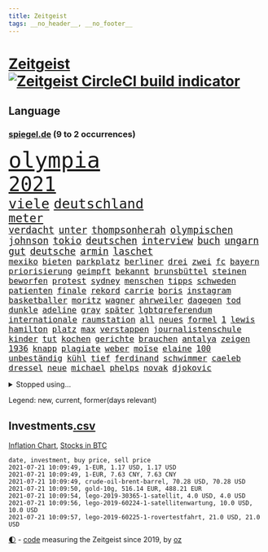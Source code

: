 ```yaml
---
title: Zeitgeist
tags: __no_header__, __no_footer__
---
```


# [Zeitgeist](https://oliz.io/zeitgeist/) [![Zeitgeist CircleCI build indicator](https://circleci.com/gh/ooz/zeitgeist.svg?style=shield)](https://circleci.com/gh/ooz/zeitgeist)

## Language

<h3><a href="https://www.spiegel.de" target="_blank">spiegel.de</a> (9 to 2 occurrences)</h3>
<p style="font-family:monospace">
<span style="font-size:32pt"><a href="news_links.html#olympia" class="current">olympia</a></span>
<br>
<span style="font-size:29pt"><a href="news_links.html#2021" class="current">2021</a></span>
<br>
<span style="font-size:20pt"><a href="news_links.html#viele" class="current">viele</a></span>
<span style="font-size:20pt"><a href="news_links.html#deutschland" class="current">deutschland</a></span>
<br>
<span style="font-size:17pt"><a href="news_links.html#meter" class="current">meter</a></span>
<br>
<span style="font-size:14pt"><a href="news_links.html#verdacht" class="current">verdacht</a></span>
<span style="font-size:14pt"><a href="news_links.html#unter" class="current">unter</a></span>
<span style="font-size:14pt"><a href="news_links.html#thompsonherah" class="new">thompsonherah</a></span>
<span style="font-size:14pt"><a href="news_links.html#olympischen" class="current">olympischen</a></span>
<span style="font-size:14pt"><a href="news_links.html#johnson" class="current">johnson</a></span>
<span style="font-size:14pt"><a href="news_links.html#tokio" class="current">tokio</a></span>
<span style="font-size:14pt"><a href="news_links.html#deutschen" class="current">deutschen</a></span>
<span style="font-size:14pt"><a href="news_links.html#interview" class="current">interview</a></span>
<span style="font-size:14pt"><a href="news_links.html#buch" class="current">buch</a></span>
<span style="font-size:14pt"><a href="news_links.html#ungarn" class="current">ungarn</a></span>
<span style="font-size:14pt"><a href="news_links.html#gut" class="current">gut</a></span>
<span style="font-size:14pt"><a href="news_links.html#deutsche" class="current">deutsche</a></span>
<span style="font-size:14pt"><a href="news_links.html#armin" class="current">armin</a></span>
<span style="font-size:14pt"><a href="news_links.html#laschet" class="current">laschet</a></span>
<br>
<span style="font-size:12pt"><a href="news_links.html#mexiko" class="current">mexiko</a></span>
<span style="font-size:12pt"><a href="news_links.html#bieten" class="current">bieten</a></span>
<span style="font-size:12pt"><a href="news_links.html#parkplatz" class="current">parkplatz</a></span>
<span style="font-size:12pt"><a href="news_links.html#berliner" class="current">berliner</a></span>
<span style="font-size:12pt"><a href="news_links.html#drei" class="current">drei</a></span>
<span style="font-size:12pt"><a href="news_links.html#zwei" class="current">zwei</a></span>
<span style="font-size:12pt"><a href="news_links.html#fc" class="current">fc</a></span>
<span style="font-size:12pt"><a href="news_links.html#bayern" class="current">bayern</a></span>
<span style="font-size:12pt"><a href="news_links.html#priorisierung" class="current">priorisierung</a></span>
<span style="font-size:12pt"><a href="news_links.html#geimpft" class="current">geimpft</a></span>
<span style="font-size:12pt"><a href="news_links.html#bekannt" class="current">bekannt</a></span>
<span style="font-size:12pt"><a href="news_links.html#brunsbüttel" class="new">brunsbüttel</a></span>
<span style="font-size:12pt"><a href="news_links.html#steinen" class="new">steinen</a></span>
<span style="font-size:12pt"><a href="news_links.html#beworfen" class="current">beworfen</a></span>
<span style="font-size:12pt"><a href="news_links.html#protest" class="current">protest</a></span>
<span style="font-size:12pt"><a href="news_links.html#sydney" class="current">sydney</a></span>
<span style="font-size:12pt"><a href="news_links.html#menschen" class="current">menschen</a></span>
<span style="font-size:12pt"><a href="news_links.html#tipps" class="current">tipps</a></span>
<span style="font-size:12pt"><a href="news_links.html#schweden" class="current">schweden</a></span>
<span style="font-size:12pt"><a href="news_links.html#patienten" class="current">patienten</a></span>
<span style="font-size:12pt"><a href="news_links.html#finale" class="current">finale</a></span>
<span style="font-size:12pt"><a href="news_links.html#rekord" class="current">rekord</a></span>
<span style="font-size:12pt"><a href="news_links.html#carrie" class="new">carrie</a></span>
<span style="font-size:12pt"><a href="news_links.html#boris" class="current">boris</a></span>
<span style="font-size:12pt"><a href="news_links.html#instagram" class="current">instagram</a></span>
<span style="font-size:12pt"><a href="news_links.html#basketballer" class="current">basketballer</a></span>
<span style="font-size:12pt"><a href="news_links.html#moritz" class="new">moritz</a></span>
<span style="font-size:12pt"><a href="news_links.html#wagner" class="current">wagner</a></span>
<span style="font-size:12pt"><a href="news_links.html#ahrweiler" class="current">ahrweiler</a></span>
<span style="font-size:12pt"><a href="news_links.html#dagegen" class="current">dagegen</a></span>
<span style="font-size:12pt"><a href="news_links.html#tod" class="current">tod</a></span>
<span style="font-size:12pt"><a href="news_links.html#dunkle" class="current">dunkle</a></span>
<span style="font-size:12pt"><a href="news_links.html#adeline" class="new">adeline</a></span>
<span style="font-size:12pt"><a href="news_links.html#gray" class="new">gray</a></span>
<span style="font-size:12pt"><a href="news_links.html#später" class="current">später</a></span>
<span style="font-size:12pt"><a href="news_links.html#lgbtqreferendum" class="new">lgbtqreferendum</a></span>
<span style="font-size:12pt"><a href="news_links.html#internationale" class="current">internationale</a></span>
<span style="font-size:12pt"><a href="news_links.html#raumstation" class="current">raumstation</a></span>
<span style="font-size:12pt"><a href="news_links.html#all" class="current">all</a></span>
<span style="font-size:12pt"><a href="news_links.html#neues" class="current">neues</a></span>
<span style="font-size:12pt"><a href="news_links.html#formel" class="current">formel</a></span>
<span style="font-size:12pt"><a href="news_links.html#1" class="current">1</a></span>
<span style="font-size:12pt"><a href="news_links.html#lewis" class="current">lewis</a></span>
<span style="font-size:12pt"><a href="news_links.html#hamilton" class="current">hamilton</a></span>
<span style="font-size:12pt"><a href="news_links.html#platz" class="current">platz</a></span>
<span style="font-size:12pt"><a href="news_links.html#max" class="current">max</a></span>
<span style="font-size:12pt"><a href="news_links.html#verstappen" class="current">verstappen</a></span>
<span style="font-size:12pt"><a href="news_links.html#journalistenschule" class="new">journalistenschule</a></span>
<span style="font-size:12pt"><a href="news_links.html#kinder" class="current">kinder</a></span>
<span style="font-size:12pt"><a href="news_links.html#tut" class="current">tut</a></span>
<span style="font-size:12pt"><a href="news_links.html#kochen" class="current">kochen</a></span>
<span style="font-size:12pt"><a href="news_links.html#gerichte" class="current">gerichte</a></span>
<span style="font-size:12pt"><a href="news_links.html#brauchen" class="current">brauchen</a></span>
<span style="font-size:12pt"><a href="news_links.html#antalya" class="new">antalya</a></span>
<span style="font-size:12pt"><a href="news_links.html#zeigen" class="current">zeigen</a></span>
<span style="font-size:12pt"><a href="news_links.html#1936" class="new">1936</a></span>
<span style="font-size:12pt"><a href="news_links.html#knapp" class="current">knapp</a></span>
<span style="font-size:12pt"><a href="news_links.html#plagiate" class="new">plagiate</a></span>
<span style="font-size:12pt"><a href="news_links.html#weber" class="current">weber</a></span>
<span style="font-size:12pt"><a href="news_links.html#moïse" class="current">moïse</a></span>
<span style="font-size:12pt"><a href="news_links.html#elaine" class="new">elaine</a></span>
<span style="font-size:12pt"><a href="news_links.html#100" class="current">100</a></span>
<span style="font-size:12pt"><a href="news_links.html#unbeständig" class="new">unbeständig</a></span>
<span style="font-size:12pt"><a href="news_links.html#kühl" class="current">kühl</a></span>
<span style="font-size:12pt"><a href="news_links.html#tief" class="current">tief</a></span>
<span style="font-size:12pt"><a href="news_links.html#ferdinand" class="current">ferdinand</a></span>
<span style="font-size:12pt"><a href="news_links.html#schwimmer" class="current">schwimmer</a></span>
<span style="font-size:12pt"><a href="news_links.html#caeleb" class="new">caeleb</a></span>
<span style="font-size:12pt"><a href="news_links.html#dressel" class="new">dressel</a></span>
<span style="font-size:12pt"><a href="news_links.html#neue" class="current">neue</a></span>
<span style="font-size:12pt"><a href="news_links.html#michael" class="current">michael</a></span>
<span style="font-size:12pt"><a href="news_links.html#phelps" class="new">phelps</a></span>
<span style="font-size:12pt"><a href="news_links.html#novak" class="current">novak</a></span>
<span style="font-size:12pt"><a href="news_links.html#djokovic" class="current">djokovic</a></span>
</p>
<details>
<summary>Stopped using...</summary>
<p class="former" style="font-size:12pt">
magdeburg(283) tobt(283) explodieren(282) moskau(282) myanmar(282) zentrale(282) bereich(281) cristiano(281) flugzeuge(281) gelungen(281) getan(281) luis(281) supermarkt(281) begeistern(280) demonstriert(280) dfbteam(280) dinge(280) extreme(280) morgen(280) strafmaßnahmen(280) umbauen(280) unentschieden(280) usbehörden(280) angriffen(279) bewertet(279) drehen(279) einstieg(279) erfolgreiche(279) fallzahlen(279) feierte(279) flaschen(279) gerecht(279) harter(279) leon(279) niveau(279) profi(279) rechnungshof(279) russisches(279) strand(279) wechseln(279) wirklichkeit(279) wünschen(279) 99(278) bayerischen(278) coronalage(278) entwarnung(278) fair(278) herkunft(278) irgendwann(278) joachim(278) material(278) räumen(278) schutzmasken(278) st(278) tourismus(278) traurigen(278) versteht(278) wales(278) zahlreichen(278) covid19patienten(277) diskutieren(277) erholt(277) gleiche(277) hubschrauber(277) jemand(277) komplizen(277) qualität(277) versuch(277) weise(277) weisen(277) breit(276) carl(276) durchaus(276) euphorie(276) flüchten(276) kompromiss(276) meldete(276) modernen(276) oppositionellen(276) problematisch(276) sinken(276) smith(276) stockholm(276) usaußenminister(276) verklagt(276) verkündet(276) zuhause(276) 7(275) anbieten(275) auskommen(275) bundesweit(275) erleben(275) erntet(275) eugipfel(275) flüchtlingscamp(275) geistliche(275) haftstrafe(275) homosexualität(275) jagd(275) lobt(275) mangelt(275) manipuliert(275) menschheit(275) mittelfeldspieler(275) muslime(275) nutzung(275) osteuropa(275) otto(275) uswirtschaft(275) wütend(275) berichte(274) beweisen(274) extremismus(274) gefüllt(274) geschlagen(274) goretzka(274) institut(274) islamistischen(274) kollaps(274) mars(274) militärs(274) personal(274) schlag(274) solle(274) stuttgarter(274) usschauspielerin(274) verteidigungsministerium(274) vorstand(274) 78(273) anpfiff(273) arbeitslosen(273) außenpolitik(273) beschuss(273) gelernt(273) geworben(273) ifoindex(273) kieler(273) korrigiert(273) lob(273) lockt(273) lübcke(273) menschenrechte(273) neunzigerjahren(273) rekordmeister(273) saskia(273) streng(273) tieren(273) verschieben(273) verteilung(273) vorhaben(273) vorzeitige(273) walter(273) zivilisten(273) anlagen(272) antarktis(272) bezahlt(272) damaligen(272) dosen(272) dritter(272) fridays(272) future(272) gestoßen(272) grundschüler(272) höheren(272) kämpfer(272) mediziner(272) mitgliedstaaten(272) rechtsextremismus(272) shutdown(272) siemens(272) spott(272) trennt(272) treten(272) unternehmens(272) verbreitet(272) ökonom(272) abwehr(271) australischer(271) fuß(271) fußballprofi(271) gedenken(271) gehe(271) griffen(271) koch(271) lüge(271) manuel(271) militärischen(271) mitarbeitern(271) miteinander(271) party(271) planeten(271) regensburg(271) schwangere(271) spanier(271) vermögen(271) wochenlang(271) zucker(271) 2024(270) babys(270) berufen(270) blockieren(270) brown(270) covid19erkrankung(270) desaster(270) fleisch(270) ließen(270) lügen(270) mannschaften(270) nordirland(270) polizeieinsatz(270) rechtsextremisten(270) stärke(270) trieb(270) zuversicht(270) brüder(269) gewässern(269) häusliche(269) höchst(269) interesse(269) investitionen(269) klären(269) medikament(269) senkt(269) souverän(269) spanischen(269) stoppt(269) ausgeliefert(268) clinton(268) elke(268) finanziell(268) freunden(268) gesteht(268) richtet(268) spannenden(268) behandeln(267) bestraft(267) deal(267) dicht(267) drastischen(267) einrichtungen(267) nationale(267) schicken(267) sensation(267) stellten(267) studenten(267) trennung(267) volle(267) warnten(267) zwillinge(267) abgeriegelt(266) bremst(266) geschlecht(266) griechische(266) grundlage(266) irans(266) meinungsfreiheit(266) treiber(266) update(266) verdächtigt(266) 81(265) audi(265) jemen(265) razzien(265) sekunde(265) stau(265) streamingdienst(265) weitergegeben(265) zielgeraden(265) coronaerkrankung(264) eigener(264) fit(264) linkspartei(264) sprengsatz(264) afrikanischen(263) sportlich(263) verschleppt(263) wahlrechtsreform(263) zusammenhalt(263) 13jähriger(262) anzeichen(262) ecken(262) hielten(262) leiche(262) potsdam(262) 11000(261) eukommissionschefin(261) funktionäre(261) jahrelangen(261) magnus(261) probe(261) separatisten(261) unerträglich(261) bat(260) berufungsgericht(260) fahndet(260) frische(260) robin(260) stiegen(260) unterschied(260) vergleiche(260) verstoßen(260) womit(260) wunder(260) coronabedingt(259) heiligen(259) hinweg(259) matthias(259) abgewiesen(258) aktivistin(258) bushido(258) loswerden(258) strenge(258) bewegte(257) entspannung(257) erfunden(257) gittern(257) schwerverletzte(257) eilantrag(256) entbehrungen(256) erwachsenen(256) mancher(256) paschinjan(256) angelegt(255) engpässe(255) enttäuschung(255) fehlten(255) general(255) mangel(255) wölfe(255) äußerte(255) abouchaker(254) arafat(254) coronazeit(254) frauenquote(254) mathieu(254) mecklenburgvorpommern(254) brutaler(253) spiegelumfrage(253) beziehen(252) falscher(252) giuliani(252) lasst(252) möchten(252) mülheim(252) platzverweis(252) provokation(252) schonen(252) sozialdemokraten(252) taucht(252) verkehrschaos(252) analysiert(251) müsste(251) raab(251) spaltet(251) sperrte(251) katja(250) männlichen(250) pkw(250) 46(249) meines(249) schalker(249) bürgerinnen(248) erschießt(248) hausarrest(248) joggen(248) kassel(248) philosoph(248) steigern(248) warfen(248) abu(247) dhabi(247) konferenz(247) singapur(247) mitarbeiterin(246) pest(246) pushbacks(246) regierungserklärung(246) würzburger(246) ausgeweitet(245) bewusst(245) bundeswehrsoldaten(245) favorit(245) schülerin(245) sprachen(245) söhne(245) verblüffend(245) vergangen(245) verkürzt(245) aufgabe(244) cover(244) öffnung(244) herausgefunden(243) kylian(243) ungeklärt(243) angezeigt(242) ernährung(242) schokolade(242) skizziert(242) erwarteten(241) kanaren(241) landeschef(241) sobald(241) akten(239) schlimme(239) 2009(238) gutachter(238) beschaffung(237) doping(237) dringt(237) iranischen(237) sturms(237) georg(236) halbiert(236) freispruch(235) schmerz(235) south(235) 40jährige(234) apples(234) jill(234) slowakei(234) schritten(233) vermeidet(233) 41jähriger(232) anfühlt(232) königshaus(232) sogenannten(232) stürmte(232) georgia(231) totschlags(231) vorgenommen(231) flügel(230) impfstoffs(230) weine(230) virusmutation(229) knacken(228) plattform(228) bedrängt(227) desto(227) farben(227) offenem(227) hongkongs(226) kameraden(226) zentimeter(226) divers(225) krefeld(225) wieso(225) christina(224) coronajahr(224) engen(224) erheblichen(223) gesellschaftlichen(223) unverzichtbar(223) grüße(222) normalerweise(222) umzugehen(222) rechtskräftig(221) nationalsozialismus(220) lieferengpässe(219) as(218) muslimischen(218) vereins(218) beheben(217) gezwungen(216) herzinfarkt(216) sticht(216) vermisster(216) atomdeal(215) flog(215) bist(214) ertrank(214) antony(213) blinken(213) mobilität(213) offenbarte(213) prüfer(213) coronafolgen(212) lärm(212) gabriele(211) 32jährigen(210) bertelsmann(210) bundesagentur(210) cdu/csu(210) fabian(209) boomt(208) regimes(208) uskongress(207) entzug(206) warme(206) bizarre(205) geschleust(203) mail(201) abgewickelt(200) beschafft(200) zweieinhalb(200) bundestagsabgeordnete(199) mahnte(199) festgenommene(198) monatelanger(197) stopp(197) everest(196) ruhrgebiet(196) londons(195) nordosten(195) your(195) einsatzkräften(194) exuspräsident(193) präsentation(193) überforderte(193) 150000(192) bewusstsein(192) ehrt(191) lissabon(191) wissler(191) quält(190) bundesgesundheitsministerium(188) marie(188) elektroantrieb(187) grassiert(187) klimaklage(187) großvater(186) spritze(186) teilhaben(186) ach(185) einreisebeschränkungen(185) harmlos(184) virtuelle(184) verhilft(183) impfstofflieferungen(182) urlaubsinsel(182) denkmal(181) friends(181) polizeiruf(178) überrollt(178) impft(176) jack(176) berüchtigte(175) scheiden(173) 72jähriger(172) neunte(172) polizeibeamte(171) genehmigte(170) gäbe(170) schuf(168) strafgerichtshof(168) behält(167) kriegsschiffe(167) computerchips(166) ingolstadt(166) geheimen(164) generalstaatsanwaltschaft(164) diagnose(163) klimaschädlich(162) singen(162) distanzunterricht(161) backup(160) langzeitherrscher(160) zulauf(160) nationalpark(156) impfreihenfolge(154) reihenweise(154) gelöschte(153) nüßlein(153) affront(152) breite(152) ehrgeizige(152) unterschriften(152) verringern(152) bekannter(151) total(151) einstufen(150) falschaussagen(150) härtesten(150) 230(149) produzent(149) reparatur(149) student(149) passagier(148) belästigt(147) hilton(147) sympathien(147) 147(146) archäologie(146) verlusten(146) exfußballprofi(145) mist(145) entzogen(144) herstellers(144) chile(143) filmemacherin(143) frühwarnsystem(142) 20jährige(141) capital(141) militärjunta(141) rückgang(141) serena(141) einfamilienhäuser(140) ruhr(140) sahra(138) sommerurlaub(138) wagenknecht(138) 53jähriger(137) exportieren(137) streich(136) grundsätzliche(135) neuss(135) plagen(135) stiefvater(135) unverletzt(135) wetters(135) turbulenzen(134) bahnverkehr(133) montagmorgen(133) staatsfernsehen(133) hancock(132) follower(131) gereicht(131) recherche(131) ungeahnte(131) linkenchefin(130) worüber(130) argentiniens(129) stefanos(129) tsitsipas(129) westberlin(128) begleitete(126) beschwert(126) konfliktberaterin(126) marsmission(126) objekte(126) wawrzinek(126) eiskalt(125) freigabe(125) hochschule(125) knorrbremse(125) ministern(125) rohstoffen(125) hoffentlich(124) musikers(123) nachsehen(123) typ(123) bürgerrechtler(122) münchener(122) portugals(122) tagebuch(122) belohnung(121) gesteckt(121) grundstein(121) übung(121) nachrichtendienste(120) startelf(120) verantwortliche(120) bekräftigte(119) beeindruckt(118) feste(118) kinderbuch(118) 1100(117) goldener(117) igor(117) obhut(117) russe(117) jude(116) nikol(116) drohschreiben(115) freizugeben(114) kopenhagen(114) michigan(114) kürzeren(113) seinerseits(112) ausfuhr(111) interessante(111) kulturkampf(111) cdumann(110) erkenntnis(110) erklärungsnot(110) redaktion(110) stabilisiert(110) distanzierten(109) elbe(109) erledigt(109) press(109) gdl(108) homosexueller(108) lokführergewerkschaft(108) pekings(108) zelle(107) eröffnete(105) teslawerk(105) essener(104) starregisseur(104) landesarbeitsgericht(103) schafften(103) schlagabtausch(103) 59(102) gesünder(102) impftempo(102) methan(102) topfavorit(102) krim(101) l(101) schenkt(101) erhob(100) auswärtiges(99) aussprache(98) grundlegende(98) solidarisiert(98) wohnhauses(98) fortschritten(97) impfziel(97) rennstall(97) teilzeit(97) eigentore(96) malt(96) sophia(96) belegschaft(95) stadtrat(95) usamerikanische(95) kürzester(94) angeschlagen(93) anschließende(93) erspart(93) konsumiert(93) bemühen(91) bevorzugen(91) emspiel(91) geprallt(91) spürt(91) uskollegen(91) beleuchtung(90) gelitten(90) überdenken(90) bahnhöfe(89) eier(89) fonds(89) korunde(89) lanz(89) legehennen(89) nachschub(89) schädel(89) selbstmordattentäter(89) suezkanal(89) tvexperten(89) beschweren(88) ergründen(88) genozid(88) vorrunde(88) ausbrüche(87) havertz(87) kai(87) neuerdings(87) poel(87) wiesenmüller(87) erstimpfungen(86) idol(86) tierpark(86) kugeln(85) signalisierte(85) sozialwohnungen(85) torschütze(85) nordafrika(84) pyrotechnik(84) verbringt(84) weltrangliste(84) campen(83) gereizt(83) bosporus(82) durchführen(82) gesundheitsexperte(82) hauch(82) nett(82) spiegellesern(82) umweltkatastrophe(82) klimaneutralität(81) kuriere(81) wimbledonsieg(81) aufmerksamen(80) feldpost(80) kampfjets(80) petry(80) unternehmenssteuern(80) verwirrt(80) zeitnahe(80) anzumerken(79) interessen(79) solide(79) zwischenfall(79) 45000(78) geldhahn(78) wagenknechts(78) homophobie(77) mbappé(77) verteilen(77) weltgrößten(77) wähnte(77) außerirdische(76) besitzern(76) dörfern(76) fußballstar(76) löwe(76) zentralafrikanischen(76) aliens(75) benzema(74) dialog(74) hochschwangere(74) komme(74) bezweifeln(73) dieselmotor(72) mumie(72) eiltempo(71) gründerinnen(71) kompromittierende(71) spielern(71) vereine(71) übereilt(71) krisenland(70) run(70) üppige(70) beobachtete(69) gesamtbevölkerung(69) auflaufen(68) gesprächsbereitschaft(68) jugendämter(68) reederei(68) riechen(68) systematische(68) vergewaltiger(68) windsors(68) abgezogen(67) einfrieren(67) fregatte(67) messerangriff(67) nabu(67) neudelhi(67) ohio(67) wedding(67) weh(67) wissenschaftlerinnen(67) zerschlug(67) impfpriorisierung(66) klagte(66) lai(66) sanktionsliste(66) usforscher(66) examen(65) lässig(65) netze(65) straftatbestand(65) zugänglich(65) abwarten(64) drohbriefe(64) heuteshow(64) jubel(64) muslim(64) petition(63) sozialisten(63) almuth(62) championsleaguesieger(62) erzürnt(62) lizenzen(62) neubau(62) schult(62) stritten(62) ungerecht(62) betriebssystems(61) flüchtlingsboot(61) praktiken(61) schätzung(61) square(61) teller(61) arenen(60) elton(60) hineingezogen(60) normales(60) prix(60) sarkastischen(60) vorbehalt(60) betritt(59) forschungsprojekt(59) heimkehr(59) inhaber(59) klimaschutzgesetz(59) konzernen(59) westdeutschen(59) ziert(59) 32jähriger(58) arbeitsunfähig(58) drosseln(58) entweder(58) gestohlene(58) ranghohe(58) rudy(58) wmdritte(58) bezahlte(57) gebeutelten(57) hinzuweisen(57) rebellen(57) tiraden(57) bestritt(56) 28jährige(55) allgemeinmediziner(55) ferne(55) führungskräfte(55) giulianis(55) krebserkrankung(55) passierte(55) weltklimarat(55) bafög(54) benötigten(54) durchbruch(54) obersten(54) badeunfall(53) echtzeit(53) verfeindeten(53) elmar(52) erwarte(52) hochhauses(52) impftermine(52) präsidentengattin(52) rekordzeit(52) umgekommen(52) zurückgerufen(52) chinese(51) europapolitiker(51) nähern(51) pipelines(51) 83(50) küstenstadt(50) propagiert(50) unglücke(50) aogo(49) lehmann(49) linien(49) sensible(49) staatlicher(49) vogue(49) romane(48) rückschläge(48) ausgezählt(47) ehrgeizigen(47) ertrag(47) klassement(47) nepal(47) gravierenden(46) hingefallen(46) kaufte(46) ransomware(46) vertrieben(46) einschnitte(45) europameisterschaft(45) luftangriff(45) nervig(45) ewan(44) hillary(44) klimaschutzbewegung(44) kostenexplosion(44) ortsbesuch(44) versperrt(44) amy(43) billy(43) blatts(43) picassobild(43) überzahl(43) emteilnahme(42) flaggen(42) fünfstündigen(42) raumfahrtpläne(42) windeln(42) coaches(41) leichtsinn(41) namibia(41) tatverdächtiger(41) einsätze(40) hardliner(40) hygienekonzept(40) israelisches(40) jena(40) popikone(40) übergriffs(40) drohende(39) elektroschrott(39) herzog(39) lokführer(39) misstrauen(39) testzentren(39) unglaublich(39) verdammt(39) wiederbeleben(39) ausbildungsmarkt(38) biergarten(38) verursachen(38) automatische(37) parlamentswahlen(37) revolutionieren(37) suppe(37) westjordanland(37) zwischenlandung(37) bezahlten(36) erreichten(36) karim(36) usjournalist(36) videoaufnahmen(36) zentralafrika(36) enrique(35) erzielen(35) genf(35) heimgrandprix(35) nachmelden(35) republik21podcast(35) 1998(34) massensturz(34) tanken(34) verlobten(34) atomprogramm(33) beschäftigung(33) dänischenhagen(33) geflüchteter(33) mangelhafter(33) naturschützer(33) schießereien(33) treffern(33) wiederbelebt(33) afdchefs(32) hms(32) sapega(32) sowieso(32) özdemir(32) betraf(31) dalian(31) flugzeugträger(31) geschichtsbüchern(31) palästinensischen(31) tausender(31) ambitionierte(30) bekämpften(30) nebenjobs(30) protassewitsch(30) supreme(30) ufos(30) verunreinigt(30) chelseaprofi(29) duque(29) iván(29) kolumbien(29) angler(28) rufmord(28) tormaschine(28) viermal(28) weitergeleitet(28) überschallflieger(28) fehle(27) juraprüfung(27) marktposition(27) nordostseekanal(27) wettbewerbshüter(27) zusammenarbeiten(27) analysieren(26) bergsteigerin(26) geleitet(26) oecd(26) rohstoffe(26) spürbarer(26) tsang(26) ureinwohner(26) wahlrechtsänderung(26) donner(25) kvitová(25) streiken(25) usserie(25) dauerhaften(24) geregelt(24) internetseite(24) populismus(24) public(24) realitätsverweigerung(24) seither(24) sofja(24) späteren(24) viewing(24) wurm(24) 215(23) annamaria(23) beziffern(23) felder(23) ferchichi(23) gosens(23) kultusminister(23) lebe(23) schusswaffe(23) schwäche(23) aufzunehmen(22) kriegsschiff(22) kurioses(22) remote(22) bauwirtschaft(21) buchhandels(21) einstiger(21) entschärfen(21) exgeneral(21) martina(21) schärfe(21) sinovac(21) soweit(21) truppe(21) töchter(21) vergab(21) vorprodukten(21) wetterte(21) wmführenden(21) asylanträge(20) leichtverletzte(20) linkenabgeordneten(20) motivierte(20) mühsam(20) rhein(20) ussanktionen(20) vancouver(20) abflauen(19) abstände(19) afdfraktion(19) aggressiver(19) altkunden(19) azubi(19) brent(19) energieträger(19) ferngesteuert(19) gefangener(19) mach(19) maschinenpistole(19) nordseesorte(19) plagte(19) anhalter(18) britischem(18) bundespolitiker(18) familienplanung(18) gepflegt(18) hilfskräfte(18) alliierten(17) bauern(17) bewirkt(17) flugpassagiere(17) großstädter(17) hauptfigur(17) kleidung(17) sterbende(17) verdienten(17) würstchen(17) flüchtet(16) historischem(16) katalanischen(16) lieb(16) anführer(15) badeunfälle(15) busquets(15) gewachsen(15) hessische(15) unmittelbare(15) ertrinkt(14) geschichtepodcast(14) mary(14) miserables(14) sek(14) verbraucherpreise(14) ahnden(13) beuth(13) chatgruppen(13) leopoldina(13) rechtsstaatlichkeit(13) reiseverbot(13) untätigkeitsverfahren(13) bolt(12) börsenwert(12) emstimmung(12) halbfinals(12) optionen(12) pogba(12) rechtlichen(12) ressentiments(12) sergej(12) schublade(11)
</p>
</details>
<p>Legend: <span class="new">new</span>, <span class="current">current</span>, <span class="former">former(days relevant)</span></p>

## Investments[.csv](investments.csv)

[Inflation Chart](https://inflationchart.com),
[Stocks in BTC](https://stonksinbtc.xyz/)

```
date, investment, buy price, sell price
2021-07-21 10:09:49, 1-EUR, 1.17 USD, 1.17 USD
2021-07-21 10:09:49, 1-EUR, 7.63 CNY, 7.63 CNY
2021-07-21 10:09:49, crude-oil-brent-barrel, 70.28 USD, 70.28 USD
2021-07-21 10:09:50, gold-10g, 516.14 EUR, 488.21 EUR
2021-07-21 10:09:54, lego-2019-30365-1-satellit, 4.0 USD, 4.0 USD
2021-07-21 10:09:56, lego-2019-60224-1-satellitenwartung, 10.0 USD, 10.0 USD
2021-07-21 10:09:57, lego-2019-60225-1-rovertestfahrt, 21.0 USD, 21.0 USD
```

<footer>
<a href="javascript:toggleTheme()" class="nav">🌓</a>
- <a href="https://github.com/ooz/zeitgeist">code</a> measuring the Zeitgeist since 2019, by <a href="https://oliz.io">oz</a>
</footer>
